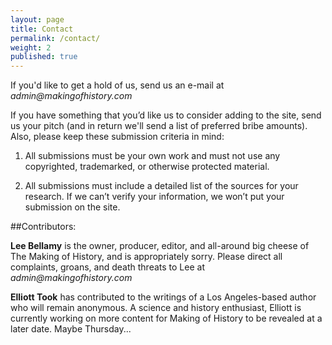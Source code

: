 ```yaml
---
layout: page
title: Contact
permalink: /contact/
weight: 2
published: true
---
```



If you'd like to get a hold of us, send us an e-mail at _admin@makingofhistory.com_ 
 
If you have something that you’d like us to consider adding to the site, send us your pitch (and in return we'll send a list of preferred bribe amounts). Also, please keep these submission criteria in mind:

1. All submissions must be your own work and must not use any copyrighted, trademarked, or otherwise protected material. 

2. All submissions must include a detailed list of the sources for your research. If we can’t verify your information, we won’t put your submission on the site.


##Contributors:

**Lee Bellamy** is the owner, producer, editor, and all-around big cheese of The Making of History, and is appropriately sorry. Please direct all complaints, groans, and death threats to Lee at _admin@makingofhistory.com_

**Elliott Took** has contributed to the writings of a Los Angeles-based author who will remain anonymous. A science and history enthusiast, Elliott is currently working on more content for Making of History to be revealed at a later date. Maybe Thursday...
